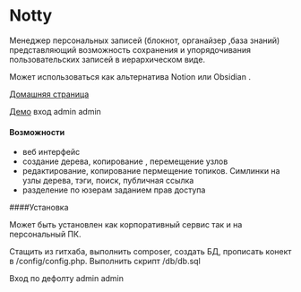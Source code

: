 Notty  
========
 

Менеджер персональных записей (блокнот,  органайзер ,база знаний)  представляющий возможность
  сохранения  и упорядочивания  пользовательских записей  в  иерархическом  виде.

Может использоваться  как  альтернатива Notion или Obsidian .


 

[Домашняя страница](https://ru.zippy.com.ua/notty)  

[Демо](https://notty.zippy.com.ua) вход admin admin

#### Возможности
* веб интерфейс
* создание  дерева,  копирование , перемещение  узлов
* редактирование, копирование пермещение топиков. Симлинки на  узлы  дерева,  тэги, поиск,  публичная ссылка
* разделение  по  юзерам заданием  прав  доступа

 
 
####Установка

Может  быть  установлен  как корпоративный сервис  так  и на персональный ПК.

Стащить из гитхаба, выполнить composer, создать БД, прописать  конект  в  /config/config.php.
Выполнить скрипт /db/db.sql  

Вход  по  дефолту admin admin




 


